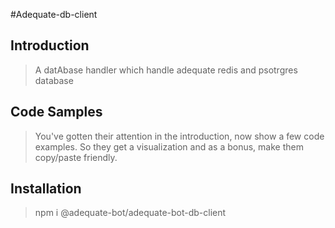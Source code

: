 #Adequate-db-client

## Introduction

> A datAbase handler which handle adequate redis and psotrgres database 

## Code Samples

> You've gotten their attention in the introduction, now show a few code examples. So they get a visualization and as a bonus, make them copy/paste friendly.

## Installation

> npm i @adequate-bot/adequate-bot-db-client